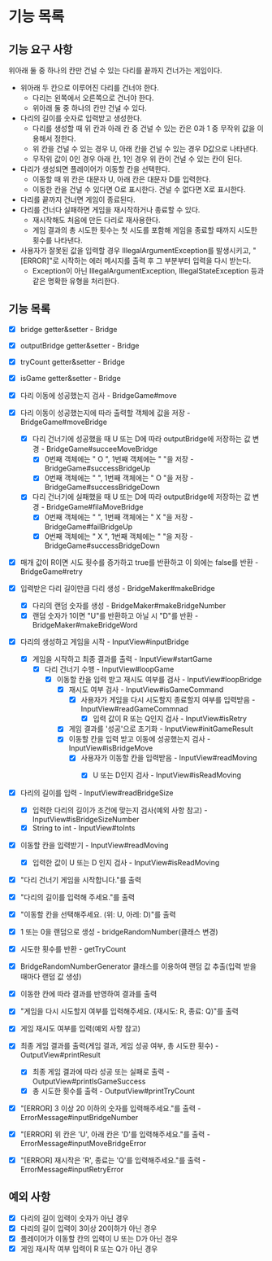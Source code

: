 # 기능 목록
## 기능 요구 사항
위아래 둘 중 하나의 칸만 건널 수 있는 다리를 끝까지 건너가는 게임이다.
- 위아래 두 칸으로 이루어진 다리를 건너야 한다. 
  - 다리는 왼쪽에서 오른쪽으로 건너야 한다.
  - 위아래 둘 중 하나의 칸만 건널 수 있다.
- 다리의 길이를 숫자로 입력받고 생성한다.
  - 다리를 생성할 때 위 칸과 아래 칸 중 건널 수 있는 칸은 0과 1 중 무작위 값을 이용해서 정한다.
  - 위 칸을 건널 수 있는 경우 U, 아래 칸을 건널 수 있는 경우 D값으로 나타낸다.
  - 무작위 값이 0인 경우 아래 칸, 1인 경우 위 칸이 건널 수 있는 칸이 된다.
- 다리가 생성되면 플레이어가 이동할 칸을 선택한다.
  - 이동할 때 위 칸은 대문자 U, 아래 칸은 대문자 D를 입력한다.
  - 이동한 칸을 건널 수 있다면 O로 표시한다. 건널 수 없다면 X로 표시한다.
- 다리를 끝까지 건너면 게임이 종료된다.
- 다리를 건너다 실패하면 게임을 재시작하거나 종료할 수 있다.
  - 재시작해도 처음에 만든 다리로 재사용한다.
  - 게임 결과의 총 시도한 횟수는 첫 시도를 포함해 게임을 종료할 때까지 시도한 횟수를 나타낸다.
- 사용자가 잘못된 값을 입력할 경우 IllegalArgumentException를 발생시키고, "[ERROR]"로 시작하는 에러 메시지를 출력 후 그 부분부터 입력을 다시 받는다.
  - Exception이 아닌 IllegalArgumentException, IllegalStateException 등과 같은 명확한 유형을 처리한다.

## 기능 목록
- [x] bridge getter&setter - Bridge
- [x] outputBridge getter&setter - Bridge
- [x] tryCount getter&setter - Bridge
- [x] isGame getter&setter - Bridge

- [x] 다리 이동에 성공했는지 검사 - BridgeGame#move
- [x] 다리 이동이 성공했는지에 따라 출력할 객체에 값을 저장 - BridgeGame#moveBridge
  - [x] 다리 건너기에 성공했을 때 U 또는 D에 따라 outputBridge에 저장하는 값 변경 - BridgeGame#succeeMoveBridge
    - [x] 0번째 객체에는 " O ", 1번째 객체에는 "   "을 저장 - BridgeGame#successBridgeUp
    - [x] 0번째 객체에는 "   ", 1번째 객체에는 " O "을 저장 - BridgeGame#successBridgeDown
  - [x] 다리 건너기에 실패했을 때 U 또는 D에 따라 outputBridge에 저장하는 값 변경 - BridgeGame#filaMoveBridge
    - [x] 0번째 객체에는 "   ", 1번째 객체에는 " X "을 저장 - BridgeGame#failBridgeUp
    - [x] 0번째 객체에는 " X ", 1번째 객체에는 "   "을 저장 - BridgeGame#successBridgeDown
- [x] 매개 값이 R이면 시도 횟수를 증가하고 true를 반환하고 이 외에는 false를 반환 - BridgeGame#retry

- [x] 입력받은 다리 길이만큼 다리 생성 - BridgeMaker#makeBridge
  - [x] 다리의 랜덤 숫자를 생성 - BridgeMaker#makeBridgeNumber
  - [x] 랜덤 숫자가 1이면 "U"를 반환하고 아닐 시 "D"를 반환 - BridgeMaker#makeBridgeWord 

- [x] 다리의 생성하고 게임을 시작 - InputView#inputBridge
  - [x] 게임을 시작하고 최종 결과를 출력 - InputView#startGame
    - [x] 다리 건너기 수행 - InputView#loopGame
      - [x] 이동할 칸을 입력 받고 재시도 여부를 검사 - InputView#loopBridge
        - [x] 재시도 여부 검사 - InputView#isGameCommand
          - [x] 사용자가 게임을 다시 시도할지 종료할지 여부를 입력받음 - InputView#readGameCommnad
            - [x] 입력 값이 R 또는 Q인지 검사 - InputView#isRetry
        - [x] 게임 결과를 '성공'으로 초기화 - InputView#initGameResult
        - [x] 이동할 칸을 입력 받고 이동에 성공했는지 검사 - InputView#isBridgeMove
          - [x] 사용자가 이동할 칸을 입력받음 - InputView#readMoving
            - [x] U 또는 D인지 검사 - InputView#isReadMoving
        
        
- [x] 다리의 길이를 입력 - InputView#readBridgeSize
  - [x] 입력한 다리의 길이가 조건에 맞는지 검사(예외 사항 참고) - InputView#isBridgeSizeNumber
  - [x] String to int - InputView#toInts
- [x] 이동할 칸을 입력받기 - InputView#readMoving
  - [x] 입력한 값이 U 또는 D 인지 검사 - InputView#isReadMoving

- [x] "다리 건너기 게임을 시작합니다."를 출력
- [x] "다리의 길이를 입력해 주세요."를 출력
- [x] "이동할 칸을 선택해주세요. (위: U, 아레: D)"를 출력
- [x] 1 또는 0을 랜덤으로 생성 - bridgeRandomNumber(클래스 변경)
- [x] 시도한 횟수를 반환 - getTryCount
- [x] BridgeRandomNumberGenerator 클래스를 이용하여 랜덤 값 추출(입력 받을 때마다 랜덤 값 생성)
- [x] 이동한 칸에 따라 결과를 반영하여 결과를 출력
- [x] "게임을 다시 시도할지 여부를 입력해주세요. (재시도: R, 종료: Q)"를 출력
- [x] 게임 재시도 여부를 입력(예외 사항 참고)
- [x] 최종 게임 결과를 출력(게임 결과, 게임 성공 여부, 총 시도한 횟수) - OutputView#printResult
  - [x] 최종 게임 결과에 따라 성공 또는 실패로 출력 - OutputView#printIsGameSuccess
  - [x] 총 시도한 횟수를 출력 - OutputView#printTryCount

- [x] "[ERROR] 3 이상 20 이하의 숫자를 입력해주세요."를 출력 - ErrorMessage#inputBridgeNumber
- [x] "[ERROR] 위 칸은 'U', 아래 칸은 'D'를 입력해주세요."를 출력 - ErrorMessage#inputMoveBridgeError
- [x] "[ERROR] 재시작은 'R', 종료는 'Q'를 입력해주세요."를 출력 - ErrorMessage#inputRetryError

## 예외 사항
- [x] 다리의 길이 입력이 숫자가 아닌 경우
- [x] 다리의 길이 입력이 3이상 20이하가 아닌 경우
- [x] 플레이어가 이동할 칸의 입력이 U 또는 D가 아닌 경우
- [x] 게임 재시작 여부 입력이 R 또는 Q가 아닌 경우